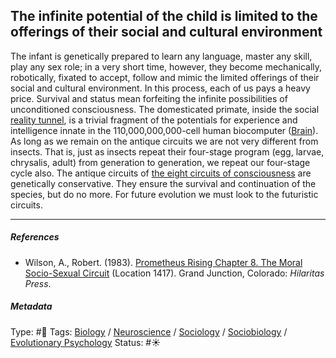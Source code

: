 ## The infinite potential of the child is limited to the offerings of their social and cultural environment

The infant is genetically prepared to learn any language, master any skill, play any sex role; in a very short time, however, they become mechanically, robotically, fixated to accept, follow and mimic the limited offerings of their social and cultural environment. In this process, each of us pays a heavy price. Survival and status mean forfeiting the infinite possibilities of unconditioned consciousness. The domesticated primate, inside the social [reality tunnel](Reality%20tunnel.md), is a trivial fragment of the potentials for experience and intelligence innate in the 110,000,000,000-cell human biocomputer ([Brain](Brain.md)). As long as we remain on the antique circuits we are not very different from insects. That is, just as insects repeat their four-stage program (egg, larvae, chrysalis, adult) from generation to generation, we repeat our four-stage cycle also. The antique circuits of [the eight circuits of consciousness](The%20eight%20circuits%20of%20consciousness.md) are genetically conservative. They ensure the survival and continuation of the species, but do no more. For future evolution we must look to the futuristic circuits.

---

##### References

* Wilson, A., Robert. (1983). [Prometheus Rising Chapter 8. The Moral Socio-Sexual Circuit](Prometheus%20Rising%20Chapter%208.%20The%20Moral%20Socio-Sexual%20Circuit.md) (Location 1417). Grand Junction, Colorado: *Hilaritas Press*.

##### Metadata

Type: #🔴 
Tags: [Biology]() / [Neuroscience](Neuroscience.md) / [Sociology](Sociology.md) / [Sociobiology]() / [Evolutionary Psychology]()
Status: #☀️ 
